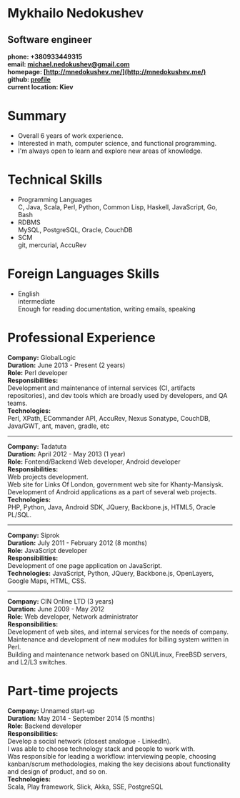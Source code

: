 Mykhailo Nedokushev
=========================
Software engineer
-----------------------

**phone:    +380933449315**  
**email:    michael.nedokushev@gmail.com**  
**homepage: [http://mnedokushev.me/](http://mnedokushev.me/)**  
**github:   [profile](http://github.com/grouzen)**  
**current location: Kiev**  

# Summary
* Overall 6 years of work experience.
* Interested in math, computer science, and functional programming.
* I'm always open to learn and explore new areas of knowledge.

# Technical Skills
* Programming Languages  
  C, Java, Scala, Perl, Python, Common Lisp, Haskell, JavaScript, Go, Bash
* RDBMS  
  MySQL, PostgreSQL, Oracle, CouchDB
* SCM  
  git, mercurial, AccuRev
  
# Foreign Languages Skills
* English  
  intermediate  
  Enough for reading documentation, writing emails, speaking

# Professional Experience

**Company:**          GlobalLogic  
**Duration:**         June 2013 - Present (2 years)  
**Role:**             Perl developer  
**Responsibilities:**  
    Development and maintenance of internal services (CI, artifacts repositories), and dev tools
    which are broadly used by developers, and QA teams.  
**Technologies:**  
    Perl, XPath, ECommander API, AccuRev, Nexus Sonatype, CouchDB, Java/GWT, ant, maven, gradle, etc  

------------------------------------------------------------------------------------------------------------------------

**Company:**          Tadatuta  
**Duration:**         April 2012 - May 2013 (1 year)  
**Role:**             Fontend/Backend Web developer, Android developer  
**Responsibilities:**  
    Web projects development.  
    Web site for Links Of London, government web site for Khanty-Mansiysk.  
    Development of Android applications as a part of several web projects.  
**Technologies:**  
    PHP, Python, Java, Android SDK, JQuery, Backbone.js, HTML5, Oracle PL/SQL.   

------------------------------------------------------------------------------------------------------------------------

**Company:**          Siprok  
**Duration:**         July 2011 - February 2012 (8 months)  
**Role:**             JavaScript developer  
**Responsibilities:**  
    Development of one page application on JavaScript.  
**Technologies:** 
JavaScript, Python, JQuery, Backbone.js, OpenLayers, Google Maps, HTML, CSS.

------------------------------------------------------------------------------------------------------------------------

**Company:**          CIN Online LTD (3 years)  
**Duration:**         June 2009 - May 2012  
**Role:**             Web developer, Network administrator  
**Responsibilities:**  
    Development of web sites, and internal services for the needs of company.  
    Maintenance and development of new modules for billing system written in Perl.  
    Building and maintenance network based on GNU/Linux, FreeBSD servers, and L2/L3 switches.  

# Part-time projects
**Company:**  Unnamed start-up  
**Duration:** May 2014 - September 2014 (5 months)  
**Role:**     Backend developer  
**Responsibilities:**  
    Develop a social network (closest analogue - LinkedIn).  
    I was able to choose technology stack and people to work with.  
    Was responsible for leading a workflow: interviewing people, choosing kanban/scrum methodologies,
    making the key decisions about functionality and design of product, and so on.  
**Technologies:**  
    Scala, Play framework, Slick, Akka, SSE, PostgreSQL
